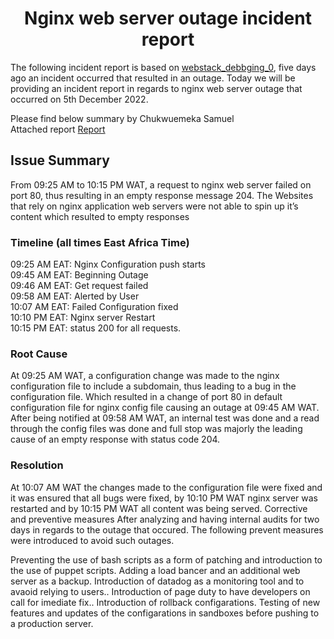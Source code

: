<h1 align="center">Nginx web server outage incident report </h1>

The following incident report is based on <a href="https:https://github.com/Chuksexcel/alx-system_engineering-devops/blob/master/0x0D-web_stack_debugging_0/README.md">webstack_debbging_0</a>, five days ago an incident occurred that resulted in an outage. Today we will be providing an incident report in regards to nginx web server outage that occurred on 5th December 2022.

Please find below summary by Chukwuemeka Samuel\
Attached report <a href="https://docs.google.com/document/d/1iJzntW8DC7BnMHGDQLUeJL91xq5YwllsBHkB2HWtomU/edit?usp=sharing">Report</a>

## Issue Summary

From 09:25 AM to 10:15 PM  WAT, a request to nginx web server failed on port 80, thus resulting in an empty response message 204. The Websites that rely on nginx application web servers were not able to spin up it’s content which resulted to empty responses

### Timeline (all times East Africa Time)

09:25 AM EAT: Nginx Configuration push starts\
09:45 AM EAT: Beginning Outage\
09:46 AM EAT: Get request failed\
09:58 AM EAT: Alerted by User\
10:07 AM EAT: Failed Configuration fixed\
10:10 PM EAT: Nginx server Restart\
10:15 PM EAT: status 200 for all requests.

### Root Cause

At 09:25 AM WAT, a configuration change was made to the nginx configuration file to include a subdomain, thus leading to a bug in the configuration file. Which resulted in a change of port 80 in default configuration file for nginx config file causing an outage at 09:45 AM WAT. After being notified at 09:58 AM WAT, an internal test was done and a read through the config files was done and full stop was majorly the leading cause of an empty response with status code 204.


### Resolution

At 10:07 AM WAT the changes made to the configuration file were fixed and it was ensured that all bugs were fixed, by 10:10 PM WAT nginx server was restarted and by 10:15 PM WAT all content was being served.
Corrective and preventive measures
After analyzing and having internal audits for two days in regards to the outage that occured.
The following prevent measures were introduced to avoid such outages.

Preventing the use of bash scripts as a form of patching and introduction to the use of puppet scripts.
Adding a load bancer and an additional web server as a backup.
Introduction of datadog as a monitoring tool and to avaoid relying  to users..
Introduction of page duty to have developers on call for imediate fix..
Introduction of rollback configarations.
Testing of new features and updates of the configarations in sandboxes before pushing to a production server.
